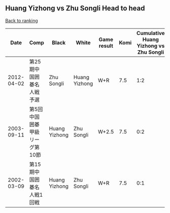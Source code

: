 ## Huang Yizhong vs Zhu Songli Head to head

[Back to ranking](../../index.md)




| **Date** | **Comp** | **Black** | **White** | **Game result** | **Komi** | **Cumulative Huang Yizhong vs Zhu Songli** | **Huang Yizhong streak** | **Zhu Songli streak** | 
| --- | --- | --- | --- | --- | --- | --- | --- | --- |
| 2012-04-02 | 第25期中国囲碁名人戦予選 | Zhu Songli | Huang Yizhong | W+R | 7.5 | 1:2 | 1 | 0 | 
| 2003-09-11 | 第5回中国囲碁甲級リーグ第10節 | Huang Yizhong | Zhu Songli | W+2.5 | 7.5 | 0:2 | 0 | 2 | 
| 2002-03-09 | 第15期中国囲碁名人戦1回戦 | Huang Yizhong | Zhu Songli | W+R | 7.5 | 0:1 | 0 | 1 |




